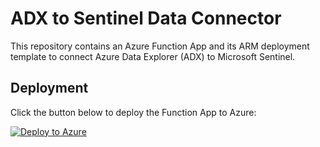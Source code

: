 # ADX to Sentinel Data Connector

This repository contains an Azure Function App and its ARM deployment template to connect Azure Data Explorer (ADX) to Microsoft Sentinel.

## Deployment

Click the button below to deploy the Function App to Azure:

[![Deploy to Azure](https://aka.ms/deploytoazurebutton)](https://portal.azure.com/#create/Microsoft.Template/uri/https%3A%2F%2Fgit.doit.wisc.edu%2FERKAMAA%2Fadx-sentinel-data-connector%2Fraw%2Fmain%2Fazuredeploy.json)